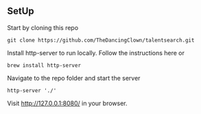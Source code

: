 ## SetUp
Start by cloning this repo  

```
git clone https://github.com/TheDancingClown/talentsearch.git
```
Install http-server to run locally. Follow the instructions here or

```
brew install http-server
```
Navigate to the repo folder and start the server

```
http-server './'
```
Visit http://127.0.0.1:8080/ in your browser.
